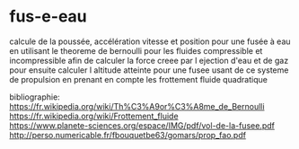 # fus-e-eau
calcule de la poussée, accélération vitesse et position pour une fusée à eau
en utilisant le theoreme de bernoulli pour les fluides compressible et incompressible 
afin de calculer la force creee par l ejection d'eau et de gaz 
pour ensuite calculer l altitude atteinte pour une fusee usant de ce systeme de propulsion 
en prenant en compte les frottement fluide quadratique 

bibliographie:  
https://fr.wikipedia.org/wiki/Th%C3%A9or%C3%A8me_de_Bernoulli   
https://fr.wikipedia.org/wiki/Frottement_fluide   
https://www.planete-sciences.org/espace/IMG/pdf/vol-de-la-fusee.pdf   
http://perso.numericable.fr/fbouquetbe63/gomars/prop_fao.pdf    
